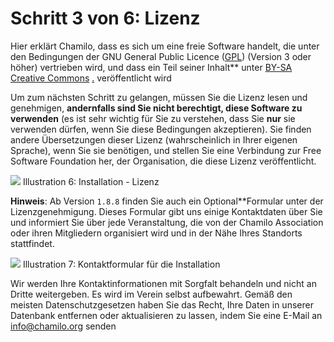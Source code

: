 # Schritt 3 von 6: Lizenz

Hier erklärt Chamilo, dass es sich um eine freie Software handelt, die unter den Bedingungen der GNU General Public Licence \([GPL](http://en.wikipedia.org/wiki/GNU_General_Public_License)\) \(Version 3 oder höher\) vertrieben wird, und dass ein Teil seiner Inhalt** unter [BY-SA](http://creativecommons.org/licenses/by-sa/3.0/deed.fr) [Creative Commons](http://creativecommons.org/licenses/by-sa/3.0/deed.fr) [.](http://creativecommons.org/licenses/by-sa/3.0/deed.fr) veröffentlicht wird

Um zum nächsten Schritt zu gelangen, müssen Sie die Lizenz lesen und genehmigen, **andernfalls sind Sie nicht berechtigt, diese Software zu verwenden** \(es ist sehr wichtig für Sie zu verstehen, dass Sie **nur** sie verwenden dürfen, wenn Sie diese Bedingungen akzeptieren\). Sie finden andere Übersetzungen dieser Lizenz \(wahrscheinlich in Ihrer eigenen Sprache\), wenn Sie sie benötigen, und stellen Sie eine Verbindung zur Free Software Foundation her, der Organisation, die diese Lizenz veröffentlicht.

![](../../../../.gitbook/assets/images6%20%285%29.png)
Illustration 6: Installation - Lizenz

**Hinweis**: Ab Version `1.8.8` finden Sie auch ein Optional**Formular unter der Lizenzgenehmigung. Dieses Formular gibt uns einige Kontaktdaten über Sie und informiert Sie über jede Veranstaltung, die von der Chamilo Association oder ihren Mitgliedern organisiert wird und in der Nähe Ihres Standorts stattfindet.

![](../../../../.gitbook/assets/images8%20%287%29.png)
Illustration 7: Kontaktformular für die Installation

Wir werden Ihre Kontaktinformationen mit Sorgfalt behandeln und nicht an Dritte weitergeben. Es wird im Verein selbst aufbewahrt. Gemäß den meisten Datenschutzgesetzen haben Sie das Recht, Ihre Daten in unserer Datenbank entfernen oder aktualisieren zu lassen, indem Sie eine E-Mail an info@chamilo.org senden